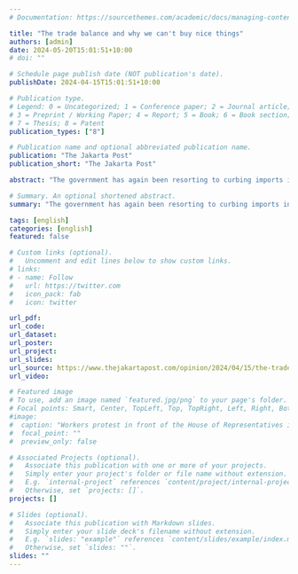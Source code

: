 ```yaml
---
# Documentation: https://sourcethemes.com/academic/docs/managing-content/

title: "The trade balance and why we can't buy nice things"
authors: [admin]
date: 2024-05-20T15:01:51+10:00
# doi: ""

# Schedule page publish date (NOT publication's date).
publishDate: 2024-04-15T15:01:51+10:00

# Publication type.
# Legend: 0 = Uncategorized; 1 = Conference paper; 2 = Journal article;
# 3 = Preprint / Working Paper; 4 = Report; 5 = Book; 6 = Book section;
# 7 = Thesis; 8 = Patent
publication_types: ["8"]

# Publication name and optional abbreviated publication name.
publication: "The Jakarta Post"
publication_short: "The Jakarta Post"

abstract: "The government has again been resorting to curbing imports in a bid to manage the current account balance, but this policy has not had a significantly positive impact on either the trade balance or manufacturing growth; rather, studies show it can have the opposite effect and eventually reduce exports."

# Summary. An optional shortened abstract.
summary: "The government has again been resorting to curbing imports in a bid to manage the current account balance, but this policy has not had a significantly positive impact on either the trade balance or manufacturing growth; rather, studies show it can have the opposite effect and eventually reduce exports."

tags: [english]
categories: [english]
featured: false

# Custom links (optional).
#   Uncomment and edit lines below to show custom links.
# links:
# - name: Follow
#   url: https://twitter.com
#   icon_pack: fab
#   icon: twitter

url_pdf:
url_code:
url_dataset:
url_poster:
url_project:
url_slides:
url_source: https://www.thejakartapost.com/opinion/2024/04/15/the-trade-balance-and-why-we-cant-buy-nice-things.html
url_video:

# Featured image
# To use, add an image named `featured.jpg/png` to your page's folder. 
# Focal points: Smart, Center, TopLeft, Top, TopRight, Left, Right, BottomLeft, Bottom, BottomRight.
#image:
#  caption: "Workers protest in front of the House of Representatives in Central Jakarta against the proposed omnibus bill on job creation on Jan13. (JP/Seto Wardhana)"
#  focal_point: ""
#  preview_only: false

# Associated Projects (optional).
#   Associate this publication with one or more of your projects.
#   Simply enter your project's folder or file name without extension.
#   E.g. `internal-project` references `content/project/internal-project/index.md`.
#   Otherwise, set `projects: []`.
projects: []

# Slides (optional).
#   Associate this publication with Markdown slides.
#   Simply enter your slide deck's filename without extension.
#   E.g. `slides: "example"` references `content/slides/example/index.md`.
#   Otherwise, set `slides: ""`.
slides: ""
---
```

